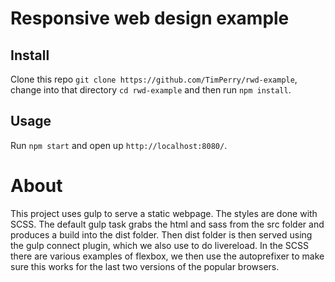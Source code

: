 # Responsive web design example

## Install

Clone this repo `git clone https://github.com/TimPerry/rwd-example`, change into that directory `cd rwd-example` and then run `npm install`.

## Usage

Run `npm start` and open up `http://localhost:8080/`.

# About #

This project uses gulp to serve a static webpage. The styles are done with SCSS. The default gulp task grabs the html and sass from the src folder and produces a build into the dist folder. Then dist folder is then served using the gulp connect plugin, which we also use to do livereload. In the SCSS there are various examples of flexbox, we then use the autoprefixer to make sure this works for the last two versions of the popular browsers.
